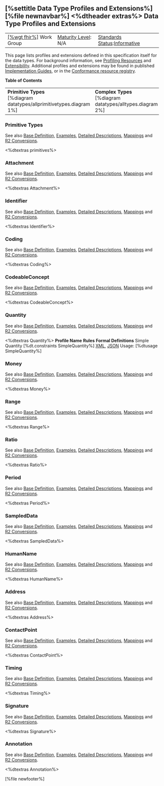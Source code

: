 \[%settitle Data Type Profiles and Extensions%\]
\[%file newnavbar%\]
&lt;%dtheader extras%&gt;
Data Type Profiles and Extensions
---------------------------------

|                                                |                                               |                                                                                        |
|------------------------------------------------|-----------------------------------------------|----------------------------------------------------------------------------------------|
| [\[%wgt fhir%\]](%5B%wg%20fhir%%5D) Work Group | [Maturity Level](versions.html#maturity): N/A | [Standards Status](versions.html#std-process):[Informative](versions.html#std-process) |

This page lists profiles and extensions defined in this specification itself for the data types. For background information, see [Profiling Resources](profiling.html#resources) and [Extensibility](extensibility.html). Additional profiles and extensions may be found in published [Implementation Guides](http://fhir.org/guides/registry), or in the [Conformance resource registry](http://registry.fhir.org).

**Table of Contents**

<table>
<tbody>
<tr class="odd">
<td><strong>Primitive Types</strong><br />
[%diagram datatypes/allprimitivetypes.diagram 1%]</td>
<td><strong>Complex Types</strong><br />
[%diagram datatypes/alltypes.diagram 2%]</td>
</tr>
</tbody>
</table>

<span id="primitive"></span> <span id="primitives"></span>
### Primitive Types

See also [Base Definition](datatypes.html#primitive), [Examples](datatypes-examples.html#primitive), [Detailed Descriptions](datatypes-definitions.html#primitive), [Mappings](datatypes-mappings.html#primitive) and [R2 Conversions](datatypes-version-maps.html#primitive).

<span id="boolean"></span> <span id="integer"></span> <span id="string"></span> <span id="decimal"></span> <span id="uri"></span> <span id="base64Binary"></span> <span id="base64binary"></span> <span id="instant"></span> <span id="date"></span> <span id="dateTime"></span> <span id="datetime"></span> <span id="time"></span> <span id="patterns"></span> <span id="code"></span> <span id="oid"></span> <span id="uuid"></span> <span id="id"></span>
&lt;%dtextras primitives%&gt;
<span id="Attachment"></span> <span id="attachment"></span>
### Attachment

See also [Base Definition](datatypes.html#Attachment), [Examples](datatypes-examples.html#Attachment), [Detailed Descriptions](datatypes-definitions.html#Attachment), [Mappings](datatypes-mappings.html#Attachment) and [R2 Conversions](datatypes-version-maps.html#Attachment).

&lt;%dtextras Attachment%&gt;
<span id="Identifier"></span> <span id="identifier"></span>
### Identifier

See also [Base Definition](datatypes.html#identifier), [Examples](datatypes-examples.html#identifier), [Detailed Descriptions](datatypes-definitions.html#identifier), [Mappings](datatypes-mappings.html#identifier) and [R2 Conversions](datatypes-version-maps.html#identifier).

&lt;%dtextras Identifier%&gt;
<span id="Coding"></span> <span id="coding"></span>
### Coding

See also [Base Definition](datatypes.html#Coding), [Examples](datatypes-examples.html#Coding), [Detailed Descriptions](datatypes-definitions.html#Coding), [Mappings](datatypes-mappings.html#Coding) and [R2 Conversions](datatypes-version-maps.html#Coding).

&lt;%dtextras Coding%&gt;
<span id="CodeableConcept"></span> <span id="codeableconcept"></span>
### CodeableConcept

See also [Base Definition](datatypes.html#CodeableConcept), [Examples](datatypes-examples.html#CodeableConcept), [Detailed Descriptions](datatypes-definitions.html#CodeableConcept), [Mappings](datatypes-mappings.html#CodeableConcept) and [R2 Conversions](datatypes-version-maps.html#CodeableConcept).

&lt;%dtextras CodeableConcept%&gt;
<span id="Quantity"></span> <span id="quantity"></span> <span id="SimpleQuantity"></span> <span id="simplequantity"></span> <span id="age"></span> <span id="distance"></span> <span id="duration"></span> <span id="count"></span> <span id="money"></span> <span id="Distance"></span> <span id="Duration"></span> <span id="Count"></span>
### Quantity

See also [Base Definition](datatypes.html#Quantity), [Examples](datatypes-examples.html#Quantity), [Detailed Descriptions](datatypes-definitions.html#Quantity), [Mappings](datatypes-mappings.html#Quantity) and [R2 Conversions](datatypes-version-maps.html#Quantity).

&lt;%dtextras Quantity%&gt;
**Profile Name**
**Rules**
**Formal Definitions**
Simple Quantity<span id="SimpleQuantity"></span>
\[%dt.constraints SimpleQuantity%\]
[XML](simplequantity.profile.xml.html), [JSON](simplequantity.profile.json.html)
Usage: \[%dtusage SimpleQuantity%\]
<span id="Money"></span> <span id="Money"></span>
### Money

See also [Base Definition](datatypes.html#Money), [Examples](datatypes-examples.html#Money), [Detailed Descriptions](datatypes-definitions.html#Money), [Mappings](datatypes-mappings.html#Money) and [R2 Conversions](datatypes-version-maps.html#Money).

&lt;%dtextras Money%&gt;
<span id="Range"></span> <span id="range"></span>
### Range

See also [Base Definition](datatypes.html#Range), [Examples](datatypes-examples.html#Range), [Detailed Descriptions](datatypes-definitions.html#Range), [Mappings](datatypes-mappings.html#Range) and [R2 Conversions](datatypes-version-maps.html#Range).

&lt;%dtextras Range%&gt;
<span id="Ratio"></span> <span id="ratio"></span>
### Ratio

See also [Base Definition](datatypes.html#Ratio), [Examples](datatypes-examples.html#Ratio), [Detailed Descriptions](datatypes-definitions.html#Ratio), [Mappings](datatypes-mappings.html#Ratio) and [R2 Conversions](datatypes-version-maps.html#Ratio).

&lt;%dtextras Ratio%&gt;
<span id="Period"></span> <span id="period"></span>
### Period

See also [Base Definition](datatypes.html#Period), [Examples](datatypes-examples.html#Period), [Detailed Descriptions](datatypes-definitions.html#Period), [Mappings](datatypes-mappings.html#Period) and [R2 Conversions](datatypes-version-maps.html#Period).

&lt;%dtextras Period%&gt;
<span id="SampledData"></span> <span id="sampleddata"></span>
### SampledData

See also [Base Definition](datatypes.html#SampledData), [Examples](datatypes-examples.html#SampledData), [Detailed Descriptions](datatypes-definitions.html#SampledData), [Mappings](datatypes-mappings.html#SampledData) and [R2 Conversions](datatypes-version-maps.html#SampledData).

&lt;%dtextras SampledData%&gt;
<span id="HumanName"></span> <span id="humanname"></span>
### HumanName

See also [Base Definition](datatypes.html#HumanName), [Examples](datatypes-examples.html#HumanName), [Detailed Descriptions](datatypes-definitions.html#HumanName), [Mappings](datatypes-mappings.html#HumanName) and [R2 Conversions](datatypes-version-maps.html#HumanName).

&lt;%dtextras HumanName%&gt;
<span id="Address"></span> <span id="address"></span>
### Address

See also [Base Definition](datatypes.html#Address), [Examples](datatypes-examples.html#Address), [Detailed Descriptions](datatypes-definitions.html#Address), [Mappings](datatypes-mappings.html#Address) and [R2 Conversions](datatypes-version-maps.html#Address).

&lt;%dtextras Address%&gt;
<span id="ContactPoint"></span> <span id="contactpoint"></span>
### ContactPoint

See also [Base Definition](datatypes.html#ContactPoint), [Examples](datatypes-examples.html#ContactPoint), [Detailed Descriptions](datatypes-definitions.html#ContactPoint), [Mappings](datatypes-mappings.html#ContactPoint) and [R2 Conversions](datatypes-version-maps.html#ContactPoint).

&lt;%dtextras ContactPoint%&gt;
<span id="Timing"></span> <span id="timing"></span>
### Timing

See also [Base Definition](datatypes.html#Timing), [Examples](datatypes-examples.html#Timing), [Detailed Descriptions](datatypes-definitions.html#Timing), [Mappings](datatypes-mappings.html#Timing) and [R2 Conversions](datatypes-version-maps.html#Timing).

&lt;%dtextras Timing%&gt;
<span id="Signature"></span> <span id="signature"></span>
### Signature

See also [Base Definition](datatypes.html#Signature), [Examples](datatypes-examples.html#Signature), [Detailed Descriptions](datatypes-definitions.html#Signature), [Mappings](datatypes-mappings.html#Signature) and [R2 Conversions](datatypes-version-maps.html#Signature).

&lt;%dtextras Signature%&gt;
<span id="Annotation"></span> <span id="annotation"></span>
### Annotation

See also [Base Definition](datatypes.html#Annotation), [Examples](datatypes-examples.html#Annotation), [Detailed Descriptions](datatypes-definitions.html#Annotation), [Mappings](datatypes-mappings.html#Annotation) and [R2 Conversions](datatypes-version-maps.html#Annotation).

&lt;%dtextras Annotation%&gt;

\[%file newfooter%\]
